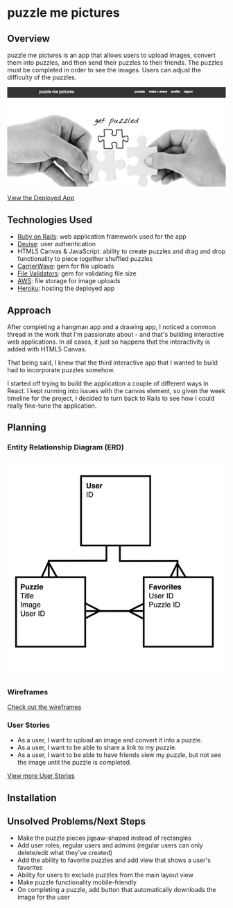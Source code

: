 # puzzle me pictures

## Overview
puzzle me pictures is an app that allows users to upload images, convert them into puzzles, and then send their puzzles to their friends. The puzzles must be completed in order to see the images. Users can adjust the difficulty of the puzzles.

[![Screenshot](screenshot.png)](https://puzzle-me-pictures.herokuapp.com/)

[View the Deployed App](https://puzzle-me-pictures.herokuapp.com/)

## Technologies Used
* [Ruby on Rails](http://rubyonrails.org/): web application framework used for the app
* [Devise](https://github.com/plataformatec/devise): user authentication
* HTML5 Canvas & JavaScript: ability to create puzzles and drag and drop functionality to piece together shuffled puzzles
* [CarrierWave](https://github.com/carrierwaveuploader/carrierwave): gem for file uploads
* [File Validators](https://github.com/musaffa/file_validators): gem for validating file size
* [AWS](https://aws.amazon.com/): file storage for image uploads
* [Heroku](http://www.heroku.com/): hosting the deployed app

## Approach
After completing a hangman app and a drawing app, I noticed a common thread in the work that I'm passionate about - and that's building interactive web applications. In all cases, it just so happens that the interactivity is added with HTML5 Canvas.

That being said, I knew that the third interactive app that I wanted to build had to incorporate puzzles somehow.

I started off trying to build the application a couple of different ways in React. I kept running into issues with the canvas element, so given the week timeline for the project, I decided to turn back to Rails to see how I could really fine-tune the application.

## Planning
### Entity Relationship Diagram (ERD)
![ERD](planning/erd.jpg)

### Wireframes
[Check out the wireframes](planning/wireframes.pdf)

### User Stories
* As a user, I want to upload an image and convert it into a puzzle.
* As a user, I want to be able to share a link to my puzzle.
* As a user, I want to be able to have friends view my puzzle, but not see the image until the puzzle is completed.

[View more User Stories](planning/user_stories.md)

## Installation

## Unsolved Problems/Next Steps
* Make the puzzle pieces jigsaw-shaped instead of rectangles
* Add user roles, regular users and admins (regular users can only delete/edit what they've created)
* Add the ability to favorite puzzles and add view that shows a user's favorites
* Ability for users to exclude puzzles from the main layout view
* Make puzzle functionality mobile-friendly
* On completing a puzzle, add button that automatically downloads the image for the user
